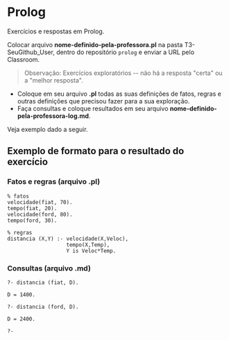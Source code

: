 # Prolog
Exercícios e respostas em Prolog.

Colocar arquivo __nome-definido-pela-professora.pl__ na pasta T3-SeuGithub_User, dentro do repositório ```prolog``` 
e enviar a URL pelo Classroom.

> Observação: Exercícios exploratórios -- não há a resposta "certa"  ou a "melhor resposta". 

+ Coloque em seu arquivo __.pl__ todas as suas definições de fatos, regras  e outras definições que precisou fazer para a sua exploração.
+ Faça consultas e coloque resultados em seu arquivo __nome-definido-pela-professora-log.md__. 

Veja exemplo dado a seguir.

## Exemplo de formato para o resultado do exercício

### Fatos e regras (arquivo .pl)

``` 
% fatos
velocidade(fiat, 70).
tempo(fiat, 20).
velocidade(ford, 80).
tempo(ford, 30).

% regras
distancia (X,Y) :- velocidade(X,Veloc),
                   tempo(X,Temp),
                   Y is Veloc*Temp.
```
### Consultas (arquivo .md)

``` 
?- distancia (fiat, D).

D = 1400.

?- distancia (ford, D).

D = 2400.

?-

```
